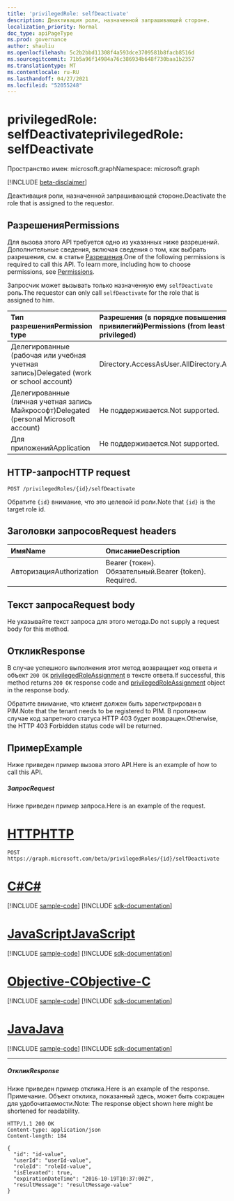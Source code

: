 ```yaml
---
title: 'privilegedRole: selfDeactivate'
description: Деактивация роли, назначенной запрашивающей стороне.
localization_priority: Normal
doc_type: apiPageType
ms.prod: governance
author: shauliu
ms.openlocfilehash: 5c2b2bbd11308f4a593dce3709581b8facb8516d
ms.sourcegitcommit: 71b5a96f14984a76c386934b648f730baa1b2357
ms.translationtype: MT
ms.contentlocale: ru-RU
ms.lasthandoff: 04/27/2021
ms.locfileid: "52055248"
---
```

# <a name="privilegedrole-selfdeactivate"></a><span data-ttu-id="49ddc-103">privilegedRole: selfDeactivate</span><span class="sxs-lookup"><span data-stu-id="49ddc-103">privilegedRole: selfDeactivate</span></span>

<span data-ttu-id="49ddc-104">Пространство имен: microsoft.graph</span><span class="sxs-lookup"><span data-stu-id="49ddc-104">Namespace: microsoft.graph</span></span>

[!INCLUDE [beta-disclaimer](../../includes/beta-disclaimer.md)]

<span data-ttu-id="49ddc-105">Деактивация роли, назначенной запрашивающей стороне.</span><span class="sxs-lookup"><span data-stu-id="49ddc-105">Deactivate the role that is assigned to the requestor.</span></span>
## <a name="permissions"></a><span data-ttu-id="49ddc-106">Разрешения</span><span class="sxs-lookup"><span data-stu-id="49ddc-106">Permissions</span></span>
<span data-ttu-id="49ddc-p101">Для вызова этого API требуется одно из указанных ниже разрешений. Дополнительные сведения, включая сведения о том, как выбрать разрешения, см. в статье [Разрешения](/graph/permissions-reference).</span><span class="sxs-lookup"><span data-stu-id="49ddc-p101">One of the following permissions is required to call this API. To learn more, including how to choose permissions, see [Permissions](/graph/permissions-reference).</span></span>

<span data-ttu-id="49ddc-109">Запросчик может вызывать только назначенную ему ```selfDeactivate``` роль.</span><span class="sxs-lookup"><span data-stu-id="49ddc-109">The requestor can only call ```selfDeactivate``` for the role that is assigned to him.</span></span> 

|<span data-ttu-id="49ddc-110">Тип разрешения</span><span class="sxs-lookup"><span data-stu-id="49ddc-110">Permission type</span></span>      | <span data-ttu-id="49ddc-111">Разрешения (в порядке повышения привилегий)</span><span class="sxs-lookup"><span data-stu-id="49ddc-111">Permissions (from least to most privileged)</span></span>              |
|:--------------------|:---------------------------------------------------------|
|<span data-ttu-id="49ddc-112">Делегированные (рабочая или учебная учетная запись)</span><span class="sxs-lookup"><span data-stu-id="49ddc-112">Delegated (work or school account)</span></span> | <span data-ttu-id="49ddc-113">Directory.AccessAsUser.All</span><span class="sxs-lookup"><span data-stu-id="49ddc-113">Directory.AccessAsUser.All</span></span>    |
|<span data-ttu-id="49ddc-114">Делегированные (личная учетная запись Майкрософт)</span><span class="sxs-lookup"><span data-stu-id="49ddc-114">Delegated (personal Microsoft account)</span></span> | <span data-ttu-id="49ddc-115">Не поддерживается.</span><span class="sxs-lookup"><span data-stu-id="49ddc-115">Not supported.</span></span>    |
|<span data-ttu-id="49ddc-116">Для приложений</span><span class="sxs-lookup"><span data-stu-id="49ddc-116">Application</span></span> | <span data-ttu-id="49ddc-117">Не поддерживается.</span><span class="sxs-lookup"><span data-stu-id="49ddc-117">Not supported.</span></span> |

## <a name="http-request"></a><span data-ttu-id="49ddc-118">HTTP-запрос</span><span class="sxs-lookup"><span data-stu-id="49ddc-118">HTTP request</span></span>
<!-- { "blockType": "ignored" } -->
```http
POST /privilegedRoles/{id}/selfDeactivate
```

<span data-ttu-id="49ddc-119">Обратите ``{id}`` внимание, что это целевой id роли.</span><span class="sxs-lookup"><span data-stu-id="49ddc-119">Note that ``{id}`` is the target role id.</span></span>
## <a name="request-headers"></a><span data-ttu-id="49ddc-120">Заголовки запросов</span><span class="sxs-lookup"><span data-stu-id="49ddc-120">Request headers</span></span>
| <span data-ttu-id="49ddc-121">Имя</span><span class="sxs-lookup"><span data-stu-id="49ddc-121">Name</span></span>       | <span data-ttu-id="49ddc-122">Описание</span><span class="sxs-lookup"><span data-stu-id="49ddc-122">Description</span></span>|
|:---------------|:----------|
| <span data-ttu-id="49ddc-123">Авторизация</span><span class="sxs-lookup"><span data-stu-id="49ddc-123">Authorization</span></span>  | <span data-ttu-id="49ddc-p102">Bearer {токен}. Обязательный.</span><span class="sxs-lookup"><span data-stu-id="49ddc-p102">Bearer {token}. Required.</span></span> |

## <a name="request-body"></a><span data-ttu-id="49ddc-126">Текст запроса</span><span class="sxs-lookup"><span data-stu-id="49ddc-126">Request body</span></span>
<span data-ttu-id="49ddc-127">Не указывайте текст запроса для этого метода.</span><span class="sxs-lookup"><span data-stu-id="49ddc-127">Do not supply a request body for this method.</span></span>

## <a name="response"></a><span data-ttu-id="49ddc-128">Отклик</span><span class="sxs-lookup"><span data-stu-id="49ddc-128">Response</span></span>

<span data-ttu-id="49ddc-129">В случае успешного выполнения этот метод возвращает код ответа и объект `200 OK` [privilegedRoleAssignment](../resources/privilegedroleassignment.md) в тексте ответа.</span><span class="sxs-lookup"><span data-stu-id="49ddc-129">If successful, this method returns `200 OK` response code and [privilegedRoleAssignment](../resources/privilegedroleassignment.md) object in the response body.</span></span>

<span data-ttu-id="49ddc-130">Обратите внимание, что клиент должен быть зарегистрирован в PIM.</span><span class="sxs-lookup"><span data-stu-id="49ddc-130">Note that the tenant needs to be registered to PIM.</span></span> <span data-ttu-id="49ddc-131">В противном случае код запретного статуса HTTP 403 будет возвращен.</span><span class="sxs-lookup"><span data-stu-id="49ddc-131">Otherwise, the HTTP 403 Forbidden status code will be returned.</span></span>
## <a name="example"></a><span data-ttu-id="49ddc-132">Пример</span><span class="sxs-lookup"><span data-stu-id="49ddc-132">Example</span></span>
<span data-ttu-id="49ddc-133">Ниже приведен пример вызова этого API.</span><span class="sxs-lookup"><span data-stu-id="49ddc-133">Here is an example of how to call this API.</span></span>
##### <a name="request"></a><span data-ttu-id="49ddc-134">Запрос</span><span class="sxs-lookup"><span data-stu-id="49ddc-134">Request</span></span>
<span data-ttu-id="49ddc-135">Ниже приведен пример запроса.</span><span class="sxs-lookup"><span data-stu-id="49ddc-135">Here is an example of the request.</span></span>

# <a name="http"></a>[<span data-ttu-id="49ddc-136">HTTP</span><span class="sxs-lookup"><span data-stu-id="49ddc-136">HTTP</span></span>](#tab/http)
<!-- {
  "blockType": "request",
  "name": "privilegedrole_selfdeactivate"
}-->
```http
POST https://graph.microsoft.com/beta/privilegedRoles/{id}/selfDeactivate
```
# <a name="c"></a>[<span data-ttu-id="49ddc-137">C#</span><span class="sxs-lookup"><span data-stu-id="49ddc-137">C#</span></span>](#tab/csharp)
[!INCLUDE [sample-code](../includes/snippets/csharp/privilegedrole-selfdeactivate-csharp-snippets.md)]
[!INCLUDE [sdk-documentation](../includes/snippets/snippets-sdk-documentation-link.md)]

# <a name="javascript"></a>[<span data-ttu-id="49ddc-138">JavaScript</span><span class="sxs-lookup"><span data-stu-id="49ddc-138">JavaScript</span></span>](#tab/javascript)
[!INCLUDE [sample-code](../includes/snippets/javascript/privilegedrole-selfdeactivate-javascript-snippets.md)]
[!INCLUDE [sdk-documentation](../includes/snippets/snippets-sdk-documentation-link.md)]

# <a name="objective-c"></a>[<span data-ttu-id="49ddc-139">Objective-C</span><span class="sxs-lookup"><span data-stu-id="49ddc-139">Objective-C</span></span>](#tab/objc)
[!INCLUDE [sample-code](../includes/snippets/objc/privilegedrole-selfdeactivate-objc-snippets.md)]
[!INCLUDE [sdk-documentation](../includes/snippets/snippets-sdk-documentation-link.md)]

# <a name="java"></a>[<span data-ttu-id="49ddc-140">Java</span><span class="sxs-lookup"><span data-stu-id="49ddc-140">Java</span></span>](#tab/java)
[!INCLUDE [sample-code](../includes/snippets/java/privilegedrole-selfdeactivate-java-snippets.md)]
[!INCLUDE [sdk-documentation](../includes/snippets/snippets-sdk-documentation-link.md)]

---


##### <a name="response"></a><span data-ttu-id="49ddc-141">Отклик</span><span class="sxs-lookup"><span data-stu-id="49ddc-141">Response</span></span>
<span data-ttu-id="49ddc-142">Ниже приведен пример отклика.</span><span class="sxs-lookup"><span data-stu-id="49ddc-142">Here is an example of the response.</span></span> <span data-ttu-id="49ddc-143">Примечание. Объект отклика, показанный здесь, может быть сокращен для удобочитаемости.</span><span class="sxs-lookup"><span data-stu-id="49ddc-143">Note: The response object shown here might be shortened for readability.</span></span>
<!-- {
  "blockType": "response",
  "truncated": true,
  "@odata.type": "microsoft.graph.privilegedRoleAssignment"
} -->
```http
HTTP/1.1 200 OK
Content-type: application/json
Content-length: 184

{
  "id": "id-value",
  "userId": "userId-value",
  "roleId": "roleId-value",
  "isElevated": true,
  "expirationDateTime": "2016-10-19T10:37:00Z",
  "resultMessage": "resultMessage-value"
}
```

<!-- uuid: 8fcb5dbc-d5aa-4681-8e31-b001d5168d79
2015-10-25 14:57:30 UTC -->
<!--
{
  "type": "#page.annotation",
  "description": "privilegedRole: selfDeactivate",
  "keywords": "",
  "section": "documentation",
  "tocPath": "",
  "suppressions": [
  ]
}
-->


